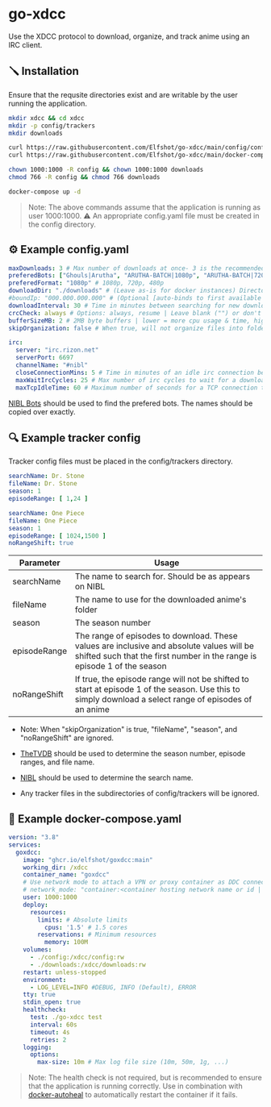 # go-xdcc

Use the XDCC protocol to download, organize, and track anime using an IRC client.

## 🪛 Installation

Ensure that the requsite directories exist and are writable by the user running the application.

```bash
mkdir xdcc && cd xdcc
mkdir -p config/trackers
mkdir downloads

curl https://raw.githubusercontent.com/Elfshot/go-xdcc/main/config/config.yaml.example -o config/config.yaml -s
curl https://raw.githubusercontent.com/Elfshot/go-xdcc/main/docker-compose.yaml.example -o docker-compose.yaml -s

chown 1000:1000 -R config && chown 1000:1000 downloads
chmod 766 -R config && chmod 766 downloads

docker-compose up -d
```

> Note: The above commands assume that the application is running as user 1000:1000.
> ⚠️ An appropriate config.yaml file must be created in the config directory.

## ⚙️ Example config.yaml

```yaml
maxDownloads: 3 # Max number of downloads at once- 3 is the recommended max
preferedBots: ["Ghouls|Arutha", "ARUTHA-BATCH|1080p", "ARUTHA-BATCH|720p", "CR-HOLLAND|NEW", "CR-ARUTHA|NEW"] # List of bots to prefer | This order is the order in which packs will be sourced from
preferedFormat: "1080p" # 1080p, 720p, 480p
downloadDir: "./downloads" # (Leave as-is for docker instances) Directory to download to
#boundIp: "000.000.000.000" # (Optional [auto-binds to first available IP]) IP to bind to for DCC TCP connections
downloadInterval: 30 # Time in minutes between searching for new downloads
crcCheck: always # Options: always, resume | Leave blank ("") or don't include line for never
bufferSizeMB: 2 # 2MB byte buffers | lower = more cpu usage & time, higher = more ram usage
skipOrganization: false # When true, will not organize files into folders and will leave them in the download directory with their original names | Negates "season", "noRangeShift", and "fileName" options in tracker configs

irc:
  server: "irc.rizon.net"
  serverPort: 6697
  channelName: "#nibl"
  closeConnectionMins: 5 # Time in minutes of an idle irc connection before closing it
  maxWaitIrcCycles: 25 # Max number of irc cycles to wait for a download to start before erroring
  maxTcpIdleTime: 60 # Maximum number of seconds for a TCP connection to idle before aborting a transfer
```

[NIBL Bots](https://nibl.co.uk/bots) should be used to find the prefered bots. The names should be copied over exactly.

## 🔍 Example tracker config

Tracker config files must be placed in the config/trackers directory.

```yaml
searchName: Dr. Stone
fileName: Dr. Stone
season: 1
episodeRange: [ 1,24 ]
```

```yaml
searchName: One Piece
fileName: One Piece
season: 1
episodeRange: [ 1024,1500 ]
noRangeShift: true
```

| Parameter | Usage |
| ------- | ------- |
| searchName | The name to search for. Should be as appears on NIBL |
| fileName | The name to use for the downloaded anime's folder |
| season | The season number |
| episodeRange | The range of episodes to download. These values are inclusive and absolute values will be shifted such that the first number in the range is episode 1 of the season |
| noRangeShift | If true, the episode range will not be shifted to start at episode 1 of the season. Use this to simply download a select range of episodes of an anime |

- Note: When "skipOrganization" is true, "fileName", "season", and "noRangeShift" are ignored.

- [TheTVDB](https://thetvdb.com/) should be used to determine the season number, episode ranges, and file name.

- [NIBL](https://nibl.co.uk/) should be used to determine the search name.

- Any tracker files in the subdirectories of config/trackers will be ignored.

## 🐳 Example docker-compose.yaml

```yaml
version: "3.8"
services:
  goxdcc:
    image: "ghcr.io/elfshot/goxdcc:main"
    working_dir: /xdcc
    container_name: "goxdcc"
    # Use network mode to attach a VPN or proxy container as DDC connections are not encrypted
    # network_mode: "container:<container hosting network name or id | No arrows>"
    user: 1000:1000
    deploy:
      resources:
        limits: # Absolute limits
          cpus: '1.5' # 1.5 cores
        reservations: # Minimum resources
          memory: 100M
    volumes:
      - ./config:/xdcc/config:rw
      - ./downloads:/xdcc/downloads:rw
    restart: unless-stopped
    environment:
      - LOG_LEVEL=INFO #DEBUG, INFO (Default), ERROR
    tty: true
    stdin_open: true
    healthcheck:
      test: ./go-xdcc test
      interval: 60s
      timeout: 4s
      retries: 2
    logging:
      options:
        max-size: 10m # Max log file size (10m, 50m, 1g, ...)
```

> Note: The health check is not required, but is recommended to ensure that the application is running correctly. Use in combination with [docker-autoheal](https://github.com/willfarrell/docker-autoheal) to automatically restart the container if it fails.
